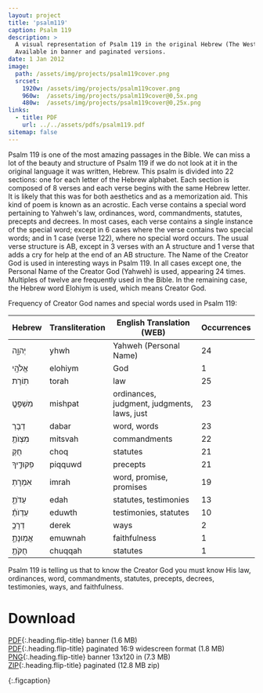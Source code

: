 ```yaml
---
layout: project
title: 'psalm119'
caption: Psalm 119
description: >
  A visual representation of Psalm 119 in the original Hebrew (The Westminster Leningrad Codex) with English, using the World English Bible version. 
  Available in banner and paginated versions.
date: 1 Jan 2012
image: 
  path: /assets/img/projects/psalm119cover.png
  srcset: 
    1920w: /assets/img/projects/psalm119cover.png
    960w:  /assets/img/projects/psalm119cover@0,5x.png
    480w:  /assets/img/projects/psalm119cover@0,25x.png
links:
  - title: PDF
    url: ../../assets/pdfs/psalm119.pdf
sitemap: false
---
```


Psalm 119 is one of the most amazing passages in the Bible. We can miss a lot of the beauty and structure of Psalm 119 if we do not look at it in the original language it was written, Hebrew. This psalm is divided into 22 sections: one for each letter of the Hebrew alphabet. Each section is composed of 8 verses and each verse begins with the same Hebrew letter. It is likely that this was for both aesthetics and as a memorization aid. This kind of poem is known as an acrostic. Each verse contains a special word pertaining to Yahweh's law, ordinances, word, commandments, statutes, precepts and decrees. In most cases, each verse contains a single instance of the special word; except in 6 cases where the verse contains two special words; and in 1 case (verse 122), where no special word occurs. The usual verse structure is AB, except in 3 verses with an A structure and 1 verse that adds a cry for help at the end of an AB structure. The Name of the Creator God is used in interesting ways in Psalm 119. In all cases except one, the Personal Name of the Creator God (Yahweh) is used, appearing 24 times. Multiples of twelve are frequently used in the Bible. In the remaining case, the Hebrew word Elohiym is used, which means Creator God.

Frequency of Creator God names and special words used in Psalm 119:

| Hebrew         | Transliteration | English Translation (WEB)           | Occurrences |
|----------------|-----------------|--------------------------------------|-------------|
| יְהוָ֑ה        | yhwh            | Yahweh (Personal Name)              | 24          |
| אֱלֹהָֽי       | elohiym         | God                                  | 1           |
| תֽוֹרָת        | torah           | law                                  | 25          |
| מִשְׁפָּטְֶ֥     | mishpat         | ordinances, judgment, judgments, laws, just | 23          |
| דְבָרְ         | dabar           | word, words                          | 23          |
| מִצְוֺתֶ֥       | mitsvah         | commandments                          | 22          |
| חֻקֶּ          | choq            | statutes                             | 21          |
| פִקּוּדֶ֣יךָ    | piqquwd         | precepts                             | 21          |
| אִמְרָתְ        | imrah           | word, promise, promises              | 19          |
| עֵדֹתֶ֑         | edah            | statutes, testimonies                | 13          |
| עֵדְוֺתֶ֗       | eduwth         | testimonies, statutes                | 10          |
| דְרָכֶ֥        | derek           | ways                                 | 2           |
| אֱמֽוּנָתֶ֑      | emuwnah         | faithfulness                         | 1           |
| חֻקֹּתֶ֥        | chuqqah         | statutes                             | 1           |

Psalm 119 is telling us that to know the Creator God you must know His law, ordinances, word, commandments, statutes, precepts, decrees, testimonies, ways, and faithfulness.

# Download
[PDF](../assets/pdfs/psalm119.pdf){:.heading.flip-title} <span class="icon-file-pdf"></span> banner (1.6 MB)  
[PDF](../assets/pdfs/Psalm119paginated.pdf){:.heading.flip-title} <span class="icon-file-pdf"></span> paginated 16:9 widescreen format (1.8 MB)  
[PNG](../assets/img/projects/psalm119.png){:.heading.flip-title} <span class="icon-file-picture"></span> banner 13x120 in (7.3 MB)  
[ZIP](../assets/img/projects/psalm119paginated.zip){:.heading.flip-title} <span class="icon-file-zip"></span> paginated (12.8 MB zip)


{:.figcaption}
